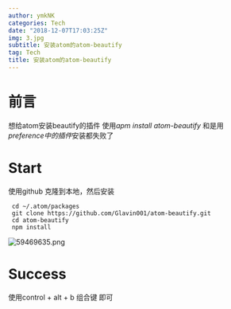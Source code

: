 ```yaml
---
author: ymkNK
categories: Tech
date: "2018-12-07T17:03:25Z"
img: 3.jpg
subtitle: 安装atom的atom-beautify
tag: Tech
title: 安装atom的atom-beautify
---
```

# 前言
想给atom安装beautify的插件
使用*apm install atom-beautify*
和是用*preference中的插件*安装都失败了

# Start
使用github 克隆到本地，然后安装

     cd ~/.atom/packages
     git clone https://github.com/Glavin001/atom-beautify.git
     cd atom-beautify
     npm install

![59469635.png](https://lllovol.oss-cn-beijing.aliyuncs.com/assets/img/安装atom的atom-beautify_files/59469635.png)

# Success

使用control + alt + b 组合键 即可
